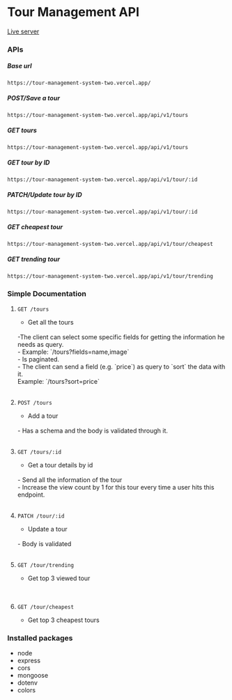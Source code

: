 # Tour Management API

[Live server](https://tour-management-system-two.vercel.app/)

### APIs

##### Base url

`https://tour-management-system-two.vercel.app/`

##### POST/Save a tour

`https://tour-management-system-two.vercel.app/api/v1/tours`

##### GET tours

`https://tour-management-system-two.vercel.app/api/v1/tours`

##### GET tour by ID

`https://tour-management-system-two.vercel.app/api/v1/tour/:id`

##### PATCH/Update tour by ID

`https://tour-management-system-two.vercel.app/api/v1/tour/:id`

##### GET cheapest tour

`https://tour-management-system-two.vercel.app/api/v1/tour/cheapest`

##### GET trending tour

`https://tour-management-system-two.vercel.app/api/v1/tour/trending`

### Simple Documentation

1. `GET /tours`
   <br>
   - Get all the tours
   <br>
    -The client can select some specific fields for getting the information he needs as query.
   <br>
   - Example: `/tours?fields=name,image`
   <br>
   - Is paginated.
   <br>
   - The client can send a field (e.g. `price`) as query to `sort` the data with it.
   <br>
   Example: `/tours?sort=price`
   <br>
   <br>

2. `POST /tours`
   <br>
   - Add a tour
   <br>
   - Has a schema and the body is validated through it.
   <br>
   <br>

3. `GET /tours/:id`
   <br>
   - Get a tour details by id
   <br>
   - Send all the information of the tour
   <br>
   - Increase the view count by 1 for this tour every time a user hits this endpoint.
   <br>
   <br>

4. `PATCH /tour/:id`
   <br>
   - Update a tour
   <br>
   - Body is validated
   <br>
   <br>

5. `GET /tour/trending`
   <br>
   - Get top 3 viewed tour
   <br>
   <br>
6. `GET /tour/cheapest`
   <br>
   - Get top 3 cheapest tours

### Installed packages

- node
- express
- cors
- mongoose
- dotenv
- colors
